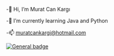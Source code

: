  -👋 Hi, I’m Murat Can Kargı
 
 -🌱 I’m currently learning Java and Python
 
 -📫 muratcankargi@hotmail.com
 
 [![General badge](https://img.shields.io/badge/LinkedIn-0077B5?style=for-the-badge&logo=linkedin&logoColor=white)](https://www.linkedin.com/in/muratcankargi/)



<!---
muratcankargi/muratcankargi is a ✨ special ✨ repository because its `README.md` (this file) appears on your GitHub profile.
You can click the Preview link to take a look at your changes.
--->
